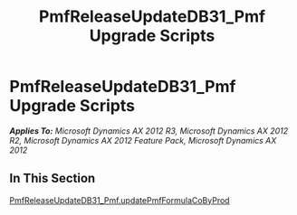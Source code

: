 ﻿---
title: PmfReleaseUpdateDB31_Pmf Upgrade Scripts
TOCTitle: PmfReleaseUpdateDB31_Pmf Upgrade Scripts
ms:assetid: ce5079dc-656d-41a7-ba95-32b0dc827085
ms:mtpsurl: https://msdn.microsoft.com/en-us/library/JJ719756(v=AX.60)
ms:contentKeyID: 49711322
ms.date: 05/18/2015
mtps_version: v=AX.60
---

# PmfReleaseUpdateDB31\_Pmf Upgrade Scripts 


_**Applies To:** Microsoft Dynamics AX 2012 R3, Microsoft Dynamics AX 2012 R2, Microsoft Dynamics AX 2012 Feature Pack, Microsoft Dynamics AX 2012_

## In This Section

[PmfReleaseUpdateDB31\_Pmf.updatePmfFormulaCoByProd](pmfreleaseupdatedb31-pmf-updatepmfformulacobyprod.md)

  


